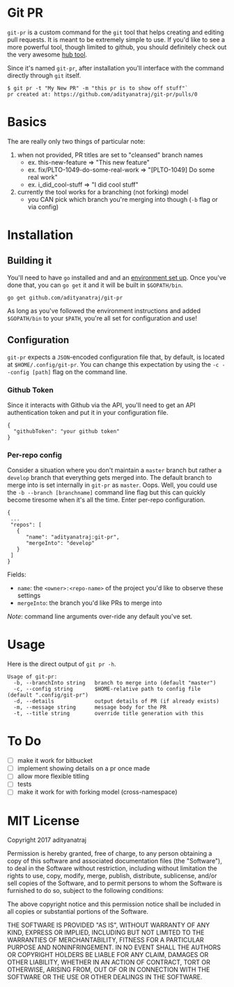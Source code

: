 # Git PR

`git-pr` is a custom command for the `git` tool that helps creating and editing
pull requests. It is meant to be extremely simple to use. If you'd like to see
a more powerful tool, though limited to github, you should definitely check out
the very awesome [hub tool](github.com/github/hub).

Since it's named `git-pr`, after installation you'll interface with the command
directly through `git` itself. 

```
$ git pr -t "My New PR" -m "this pr is to show off stuff"`
pr created at: https://github.com/adityanatraj/git-pr/pulls/0
```

# Basics

The are really only two things of particular note:

1. when not provided, PR titles are set to "cleansed" branch names
    - ex. this-new-feature => "This new feature"
    - ex. fix/PLTO-1049-do-some-real-work => "[PLTO-1049] Do some real work"
    - ex. i_did_cool-stuff => "I did cool stuff"
2. currently the tool works for a branching (not forking) model 
    - you CAN pick which branch you're merging into though (`-b` flag or via config)

# Installation

## Building it

You'll need to have `go` installed and and an [environment set up](https://golang.org/doc/code.html).
Once you've done that, you can `go get` it and it will be built in `$GOPATH/bin`. 

```
go get github.com/adityanatraj/git-pr
```

As long as you've followed the environment instructions and added `$GOPATH/bin` to your `$PATH`,
you're all set for configuration and use!

## Configuration

`git-pr` expects a `JSON`-encoded configuration file that, by default, is located at `$HOME/.config/git-pr`. You
can change this expectation by using the `-c --config [path]` flag on the command line.

### Github Token

Since it interacts with Github via the API, you'll need to get an API authentication token and put it
in your configuration file.

```
{
  "githubToken": "your github token"
}
```

### Per-repo config

Consider a situation where you don't maintain a `master` branch but rather a `develop`
branch that everything gets merged into. The default branch to merge into is set internally in `git-pr` as `master`. Oops.
Well, you could use the `-b --branch [branchname]` command line flag but this can quickly become tiresome when it's
all the time. Enter per-repo configuration.

```
{
 ...
 "repos": [
   {
      "name": "adityanatraj:git-pr",
      "mergeInto": "develop"
   }
 ]
}
```

Fields:
  - `name`: the `<owner>:<repo-name>` of the project you'd like to observe these settings
  - `mergeInto`: the branch you'd like PRs to merge into
  
_Note_: command line arguments over-ride any default you've set.

# Usage 

Here is the direct output of `git pr -h`. 

```
Usage of git-pr:
  -b, --branchInto string   branch to merge into (default "master")
  -c, --config string       $HOME-relative path to config file (default ".config/git-pr")
  -d, --details             output details of PR (if already exists)
  -m, --message string      message body for the PR
  -t, --title string        override title generation with this
```

# To Do
- [ ] make it work for bitbucket
- [ ] implement showing details on a pr once made
- [ ] allow more flexible titling
- [ ] tests
- [ ] make it work for with forking model (cross-namespace)

# MIT License
Copyright 2017 adityanatraj

Permission is hereby granted, free of charge, to any person obtaining a copy of this software and associated documentation files (the "Software"), to deal in the Software without restriction, including without limitation the rights to use, copy, modify, merge, publish, distribute, sublicense, and/or sell copies of the Software, and to permit persons to whom the Software is furnished to do so, subject to the following conditions:

The above copyright notice and this permission notice shall be included in all copies or substantial portions of the Software.

THE SOFTWARE IS PROVIDED "AS IS", WITHOUT WARRANTY OF ANY KIND, EXPRESS OR IMPLIED, INCLUDING BUT NOT LIMITED TO THE WARRANTIES OF MERCHANTABILITY, FITNESS FOR A PARTICULAR PURPOSE AND NONINFRINGEMENT. IN NO EVENT SHALL THE AUTHORS OR COPYRIGHT HOLDERS BE LIABLE FOR ANY CLAIM, DAMAGES OR OTHER LIABILITY, WHETHER IN AN ACTION OF CONTRACT, TORT OR OTHERWISE, ARISING FROM, OUT OF OR IN CONNECTION WITH THE SOFTWARE OR THE USE OR OTHER DEALINGS IN THE SOFTWARE.
